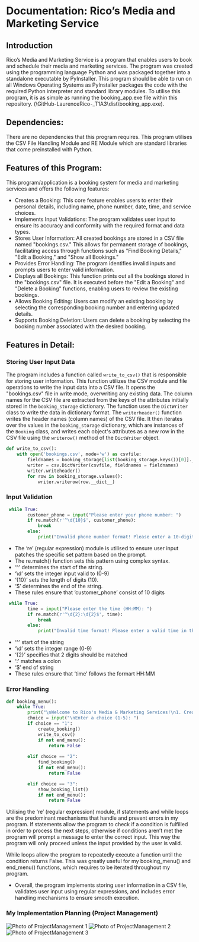 # Documentation: Rico’s Media and Marketing Service 
## __Introduction__
Rico’s Media and Marketing Service is a program that enables users to book and schedule their media and marketing services. The program was created using the programming language Python and was packaged together into a standalone executable by PyInstaller. This program should be able to run on all Windows Operating Systems as PyInstaller packages the code with the required Python interpreter and standard library modules. To utilise this program, it is as simple as running the booking_app.exe file within this repository. (\GitHub\-LaurenceRico-_T1A3\dist\booking_app.exe). 
## __Dependencies:__
There are no dependencies that this program requires. This program utilises the CSV File Handling Module and RE Module which are standard libraries that come preinstalled with Python. 
## __Features of this Program:__ 
This program/application is a booking system for media and marketing services and offers the following features:
- Creates a Booking: This core feature enables users to enter their personal details, including name, phone number, date, time, and service choices.
- Implements Input Validations: The program validates user input to ensure its accuracy and conformity with the required format and data types.
- Stores User Information: All created bookings are stored in a CSV file named "bookings.csv." This allows for permanent storage of bookings, facilitating access through functions such as "Find Booking Details," "Edit a Booking," and "Show all Bookings."
- Provides Error Handling: The program identifies invalid inputs and prompts users to enter valid information.
- Displays all Bookings: This function prints out all the bookings stored in the "bookings.csv" file. It is executed before the "Edit a Booking" and "Delete a Booking" functions, enabling users to review the existing bookings.
- Allows Booking Editing: Users can modify an existing booking by selecting the corresponding booking number and entering updated details.
- Supports Booking Deletion: Users can delete a booking by selecting the booking number associated with the desired booking.
## __Features in Detail:__

### __Storing User Input Data__

The program includes a function called `write_to_csv()` that is responsible for storing user information. This function utilizes the CSV module and file operations to write the input data into a CSV file. It opens the "bookings.csv" file in write mode, overwriting any existing data. The column names for the CSV file are extracted from the keys of the attributes initially stored in the `booking_storage` dictionary. The function uses the `DictWriter` class to write the data in dictionary format. The `writerheader()` function writes the header names (column names) of the CSV file. It then iterates over the values in the `booking_storage` dictionary, which are instances of the `Booking` class, and writes each object's attributes as a new row in the CSV file using the `writerow()` method of the `DictWriter` object.

```python
def write_to_csv():
    with open('bookings.csv', mode='w') as csvfile:
        fieldnames = booking_storage[list(booking_storage.keys())[0]].__dict__.keys()
        writer = csv.DictWriter(csvfile, fieldnames = fieldnames)
        writer.writeheader()
        for row in booking_storage.values():
            writer.writerow(row.__dict__)
```

### __Input Validation__ 

```python
 while True:
        customer_phone = input("Please enter your phone number: ")
        if re.match(r'^\d{10}$', customer_phone):
            break
        else:
            print("Invalid phone number format! Please enter a 10-digit number.")
```

- The ‘re’ (regular expression) module is utilised to ensure user input patches the specific set pattern based on the prompt. 
- The re.match() function sets this pattern using complex syntax.
- ‘^’ determines the start of the string.
- ‘\d’ sets the integer input valid to (0-9)
- ‘{10}’ sets the length of digits (10).
- ‘$’ determines the end of the string.
- These rules ensure that ‘customer_phone’ consist of 10 digits 

```python
 while True:
        time = input("Please enter the time (HH:MM): ")
        if re.match(r'^\d{2}:\d{2}$', time):
            break
        else:
            print("Invalid time format! Please enter a valid time in the format HH:MM.")
```

- ‘^’ start of the string
- ‘\d’ sets the integer range (0-9)
- ‘{2}’ specifies that 2 digits should be matched
- ‘:’ matches a colon
- ‘$’ end of string
- These rules ensure that ‘time’ follows the formart HH:MM 

### __Error Handling__ 

```python
def booking_menu():
    while True:
        print("\nWelcome to Rico's Media & Marketing Services!\n1. Create a Booking\n2. Find your Booking Details\n3. Show all Bookings\n4. Edit a Booking\n5. Delete a Booking\n6. Exit")
        choice = input("\nEnter a choice (1-5): ")
        if choice == "1":
            create_booking()
            write_to_csv()
            if not end_menu():
                return False        
    
        elif choice == "2":
            find_booking()
            if not end_menu():
                return False

        elif choice == "3":
            show_booking_list()
            if not end_menu():
                return False
```

Utilising the ‘re’ (regular expression) module, if statements and while loops are the predominant mechanisms that handle and prevent errors in my program. 
If statements allow the program to check if a condition is fulfilled in order to process the next steps, otherwise if conditions aren’t met the program will prompt a message to enter the correct input. This way the program will only proceed unless the input provided by the user is valid. 

While loops allow the program to repeatedly execute a function until the condition returns False. This was greatly useful for my booking_menu() and end_menu() functions, which requires to be iterated throughout my program. 

- Overall, the program implements storing user information in a CSV file, validates user input using regular expressions, and includes error handling mechanisms to ensure smooth execution.


### __My Implementation Planning (Project Management)__

![Photo of ProjectManagement 1](docs/featuresproject.png)
![Photo of ProjectManagement 2](docs/features.png)
![Photo of ProjectManagement 3](docs/terminalapptimeline.png)